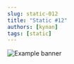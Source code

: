 ```yaml
---
slug: static-012
title: "Static #12"
authors: [kynan]
tags: [static]
---
```


![Example banner](/img/stories/static/012.PNG)
